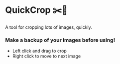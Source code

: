 # QuickCrop ✂️🔳 
A tool for cropping lots of images, quickly.

### Make a backup of your images before using!

- Left click and drag to crop
- Right click to move to next image
